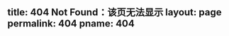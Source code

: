 title: 404 Not Found：该页无法显示
layout: page
permalink: 404
pname: 404
---
<link rel="stylesheet" href="/blog/css/404.css">
